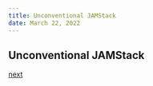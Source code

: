```yaml
---
title: Unconventional JAMStack
date: March 22, 2022
---
```


## Unconventional JAMStack

[next](/002-aboutme.html)
